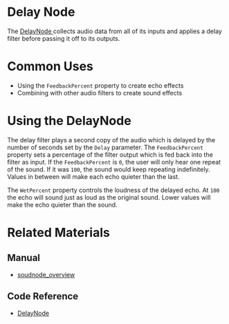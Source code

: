 # Delay Node
The [ DelayNode ](https://github.com/PlasmaEngine/PlasmaDocs/tree/master/docs/C%2B%2B/code_reference/class_reference/delaynode.markdown) collects audio data from all of its inputs and applies a delay filter before passing it off to its outputs. 

# Common Uses

- Using the `FeedbackPercent` property to create echo effects
- Combining with other audio filters to create sound effects

# Using the DelayNode

The delay filter plays a second copy of the audio which is delayed by the number of seconds set by the `Delay` parameter. The `FeedbackPercent` property sets a percentage of the filter output which is fed back into the filter as input. If the `FeedbackPercent` is `0`, the user will only hear one repeat of the sound. If it was `100`, the sound would keep repeating indefinitely. Values in between will make each echo quieter than the last.

The `WetPercent` property controls the loudness of the delayed echo. At `100` the echo will sound just as loud as the original sound. Lower values will make the echo quieter than the sound.

# Related Materials
## Manual
- [soudnode_overview](https://plasmaengine.github.io/PlasmaDocs/Plasma1/Editor/audio/soundnode/soudnode_overview.markdown)

## Code Reference
- [ DelayNode ](https://github.com/PlasmaEngine/PlasmaDocs/tree/master/docs/C%2B%2B/code_reference/class_reference/delaynode.markdown) 

 